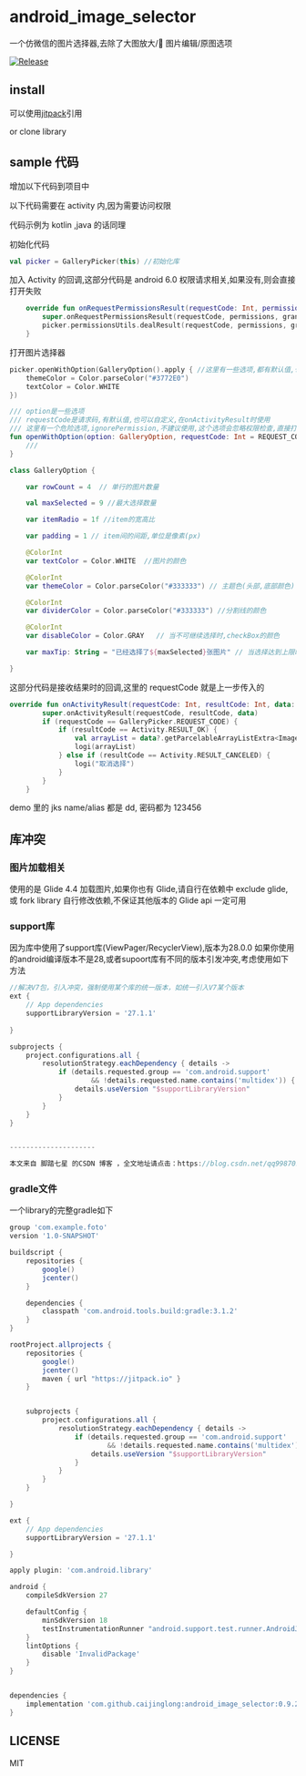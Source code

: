# android_image_selector

一个仿微信的图片选择器,去除了大图放大/ 图片编辑/原图选项

[![Release](https://jitpack.io/v/caijinglong/android_image_selector.svg)](https://jitpack.io/#caijinglong/android_image_selector)

## install

可以使用[jitpack](https://jitpack.io/#caijinglong/android_image_selector)引用

or clone library

## sample 代码

增加以下代码到项目中

以下代码需要在 activity 内,因为需要访问权限

代码示例为 kotlin ,java 的话同理

初始化代码

```kotlin
val picker = GalleryPicker(this) //初始化库
```

加入 Activity 的回调,这部分代码是 android 6.0 权限请求相关,如果没有,则会直接打开失败

```kotlin
    override fun onRequestPermissionsResult(requestCode: Int, permissions: Array<out String>, grantResults: IntArray) {
        super.onRequestPermissionsResult(requestCode, permissions, grantResults)
        picker.permissionsUtils.dealResult(requestCode, permissions, grantResults)
    }
```

打开图片选择器

```kotlin
picker.openWithOption(GalleryOption().apply { //这里有一些选项,都有默认值,也可以自定义,可以点到类里去看源码
    themeColor = Color.parseColor("#3772E0")
    textColor = Color.WHITE
})

/// option是一些选项
/// requestCode是请求码,有默认值,也可以自定义,在onActivityResult时使用
/// 这里有一个危险选项,ignorePermission,不建议使用,这个选项会忽略权限检查,直接打开选择器,如果你确信你真的有权限,则可以设置为true,当无权限时,大于andriod 6.0的会直接崩溃
fun openWithOption(option: GalleryOption, requestCode: Int = REQUEST_CODE, ignorePermission: Boolean = false) {
    ///
}
```

```kotlin
class GalleryOption {

    var rowCount = 4  // 单行的图片数量

    val maxSelected = 9 //最大选择数量

    var itemRadio = 1f //item的宽高比

    var padding = 1 // item间的间距,单位是像素(px)

    @ColorInt
    var textColor = Color.WHITE  //图片的颜色

    @ColorInt
    var themeColor = Color.parseColor("#333333") // 主题色(头部,底部颜色)

    @ColorInt
    var dividerColor = Color.parseColor("#333333") //分割线的颜色

    @ColorInt
    var disableColor = Color.GRAY   // 当不可继续选择时,checkBox的颜色

    var maxTip: String = "已经选择了${maxSelected}张图片" // 当选择达到上限时的提示语

}
```

这部分代码是接收结果时的回调,这里的 requestCode 就是上一步传入的

```kotlin
override fun onActivityResult(requestCode: Int, resultCode: Int, data: Intent?) {
        super.onActivityResult(requestCode, resultCode, data)
        if (requestCode == GalleryPicker.REQUEST_CODE) {
            if (resultCode == Activity.RESULT_OK) {
                val arrayList = data?.getParcelableArrayListExtra<ImageEntity>(GalleryPicker.RESULT_LIST)
                logi(arrayList)
            } else if (resultCode == Activity.RESULT_CANCELED) {
                logi("取消选择")
            }
        }
    }
```

demo 里的 jks name/alias 都是 dd, 密码都为 123456

## 库冲突

### 图片加载相关

使用的是 Glide 4.4 加载图片,如果你也有 Glide,请自行在依赖中 exclude glide, 或 fork library 自行修改依赖,不保证其他版本的 Glide api 一定可用

### support库
因为库中使用了support库(ViewPager/RecyclerView),版本为28.0.0
如果你使用的android编译版本不是28,或者supoort库有不同的版本引发冲突,考虑使用如下方法

```gradle
//解决V7包，引入冲突，强制使用某个库的统一版本，如统一引入V7某个版本
ext {
    // App dependencies
    supportLibraryVersion = '27.1.1'
 
}

subprojects {
    project.configurations.all {
        resolutionStrategy.eachDependency { details ->
            if (details.requested.group == 'com.android.support'
                    && !details.requested.name.contains('multidex')) {
                details.useVersion "$supportLibraryVersion"
            }
        }
    }
}


---------------------

本文来自 脚踏七星 的CSDN 博客 ，全文地址请点击：https://blog.csdn.net/qq998701/article/details/82593875?utm_source=copy 
```

### gradle文件
一个library的完整gradle如下

```gradle
group 'com.example.foto'
version '1.0-SNAPSHOT'

buildscript {
    repositories {
        google()
        jcenter()
    }

    dependencies {
        classpath 'com.android.tools.build:gradle:3.1.2'
    }
}

rootProject.allprojects {
    repositories {
        google()
        jcenter()
        maven { url "https://jitpack.io" }
    }


    subprojects {
        project.configurations.all {
            resolutionStrategy.eachDependency { details ->
                if (details.requested.group == 'com.android.support'
                        && !details.requested.name.contains('multidex')) {
                    details.useVersion "$supportLibraryVersion"
                }
            }
        }
    }

}

ext {
    // App dependencies
    supportLibraryVersion = '27.1.1'

}

apply plugin: 'com.android.library'

android {
    compileSdkVersion 27

    defaultConfig {
        minSdkVersion 18
        testInstrumentationRunner "android.support.test.runner.AndroidJUnitRunner"
    }
    lintOptions {
        disable 'InvalidPackage'
    }
}


dependencies {
    implementation 'com.github.caijinglong:android_image_selector:0.9.2'
}

```

## LICENSE

MIT
